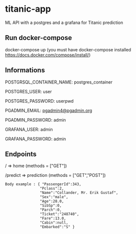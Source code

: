 # titanic-app

ML API with a postgres and a grafana for Titanic prediction

## Run docker-compose

docker-compose up (you must have docker-compose installed https://docs.docker.com/compose/install/)

## Informations

POSTGRSQL_CONTAINER_NAME: postgres_container

POSTGRES_USER: user

POSTGRES_PASSWORD: userpwd


PGADMIN_EMAIL: pgadmin4@pgadmin.org

PGADMIN_PASSWORD: admin


GRAFANA_USER: admin

GRAFANA_PASSWORD: admin

## Endpoints
 / => home (methods = ["GET"]) 
 
 /predict => prediction (methods = ["GET","POST"])
 
    Body example : { "PassengerId":343,
                    "Pclass":2,
                    "Name":"Collander, Mr. Erik Gustaf",
                    "Sex":"male",
                    "Age":28.0,
                    "SibSp":0,
                    "Parch":0,
                    "Ticket":"248740",
                    "Fare":13.0,
                    "Cabin":null,
                    "Embarked":"S" }
